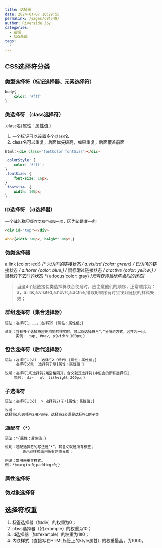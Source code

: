 ```yaml
---
title: 选择器
date: 2024-03-07 16:29:55
permalink: /pages/d84648/
author: Riverside Joy
categories:
  - 前端
  - CSS基础
tags:
  - 
---
```

## CSS选择符分类

### 类型选择符（标记选择器、元素选择符）

```css
body{
    color: '#fff'
}
```

###     类选择符 （class选择符）

.class名{属性：属性值;}

1. 一个标记可以设置多个class名
2. class名可以重复，后面优先级高，如果重复，后面覆盖前面

```html
html：<div class="fontColor fontSize"></div>
```

```css
.colorStyle: {
    color: '#fff';
}
.fontSize: {
    font-size: 16px;
}
.fontSize: {
    width: 100px;
}
```

###     ID选择符 （id选择器）

一个id名称只能`在文档中出现一次`，因为id是唯一的

```html
<div id="top"></div>
```

```css
#box{width:300px; height:300px;}
```

###     伪类选择器

a:link {color: red;}                    /* 未访问的链接状态 */
a:visited {color: green;}				/* 已访问的链接状态 */
a:hover {color: blue;}                  /* 鼠标滑过链接状态 */
a:active {color: yellow;}               /* 鼠标按下去时的状态 */
a:focus{color: gray}                     /*元素获得鼠标焦点时的状态*/

> 当这4个超链接伪类选择符联合使用时，应注意他们的顺序，正常顺序为：
> a，a:link,a:visited,a:hover,a:active,错误的顺序有时会使超链接的样式失效；

###     群组选择符（集合选择器）

```txt
语法：选择符1，……，选择符5 {属性：属性值;}

说明：当有多个选择符应用相同的样式时，可以将选择符用“，”分隔的方式，合并为一组。
     实例：.top, #nav, p{width:100px;}
```

###     包含选择符（后代选择器）

```txt
语法：选择符1(父)  选择符2（后代）{属性：属性值;} 
     选择符父级  选择符子级{属性：属性值;}

说明：选择符1和选择符2用空格隔开，含义就是选择符1中包含的所有选择符2;
	实例： div   ul  li{height:200px;}
```

###     子选择符

```txt
语法：选择符1(父)  > 选择符2(子){属性：属性值;}

说明：
选择符1和选择符2用>链接，选择符2必须是选择符1的子类
```

###     通配符（*）

```txt
语法：*{属性：属性值;}

说明：通配选择符的写法是“*”，其含义就是所有标签；    
		表示该样式适用所有网页元素；

用法：常用来重置样式。
例：*{margin:0;padding:0;}
```

###     属性选择符

###     伪对象选择符

## 选择符权重

1. 标签选择器（如div）的权重为0；
2. class选择器（如.example）的权重为10；
3. id选择器（如#example）的权重为100；
4. 内联样式（直接写在HTML标签上的style属性）的权重最高，为1000。